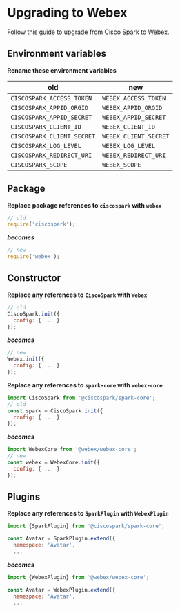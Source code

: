 # Upgrading to Webex

Follow this guide to upgrade from Cisco Spark to Webex.

## Environment variables

**Rename these environment variables**

| old                        | new                   |
| -------------------------- | --------------------- |
| `CISCOSPARK_ACCESS_TOKEN`  | `WEBEX_ACCESS_TOKEN`  |
| `CISCOSPARK_APPID_ORGID`   | `WEBEX_APPID_ORGID`   |
| `CISCOSPARK_APPID_SECRET`  | `WEBEX_APPID_SECRET`  |
| `CISCOSPARK_CLIENT_ID`     | `WEBEX_CLIENT_ID`     |
| `CISCOSPARK_CLIENT_SECRET` | `WEBEX_CLIENT_SECRET` |
| `CISCOSPARK_LOG_LEVEL`     | `WEBEX_LOG_LEVEL`     |
| `CISCOSPARK_REDIRECT_URI`  | `WEBEX_REDIRECT_URI`  |
| `CISCOSPARK_SCOPE`         | `WEBEX_SCOPE`         |

## Package

**Replace package references to `ciscospark` with `webex`**

```js
// old
require('ciscospark');
```

_**becomes**_

```js
// new
require('webex');
```

## Constructor

**Replace any references to `CiscoSpark` with `Webex`**

```js
// old
CiscoSpark.init({
  config: { ... }
});
```

_**becomes**_

```js
// new
Webex.init({
  config: { ... }
});
```

**Replace any references to `spark-core` with `webex-core`**

```js
import CiscoSpark from '@ciscospark/spark-core';
// old
const spark = CiscoSpark.init({
  config: { ... }
});
```

_**becomes**_

```js
import WebexCore from '@webex/webex-core';
// new
const webex = WebexCore.init({
  config: { ... }
});
```

## Plugins

**Replace any references to `SparkPlugin` with `WebexPlugin`**

```js
import {SparkPlugin} from '@ciscospark/spark-core';

const Avatar = SparkPlugin.extend({
  namespace: 'Avatar',
  ...
```

_**becomes**_

```js
import {WebexPlugin} from '@webex/webex-core';

const Avatar = WebexPlugin.extend({
  namespace: 'Avatar',
  ...
```

